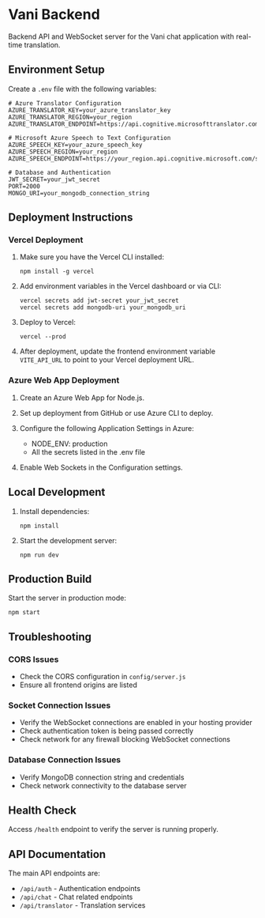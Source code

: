 # Vani Backend

Backend API and WebSocket server for the Vani chat application with real-time translation.

## Environment Setup

Create a `.env` file with the following variables:

```
# Azure Translator Configuration
AZURE_TRANSLATOR_KEY=your_azure_translator_key
AZURE_TRANSLATOR_REGION=your_region
AZURE_TRANSLATOR_ENDPOINT=https://api.cognitive.microsofttranslator.com/

# Microsoft Azure Speech to Text Configuration
AZURE_SPEECH_KEY=your_azure_speech_key
AZURE_SPEECH_REGION=your_region
AZURE_SPEECH_ENDPOINT=https://your_region.api.cognitive.microsoft.com/sts/v1.0/issuetoken

# Database and Authentication
JWT_SECRET=your_jwt_secret
PORT=2000
MONGO_URI=your_mongodb_connection_string
```

## Deployment Instructions

### Vercel Deployment

1. Make sure you have the Vercel CLI installed:
   ```
   npm install -g vercel
   ```

2. Add environment variables in the Vercel dashboard or via CLI:
   ```
   vercel secrets add jwt-secret your_jwt_secret
   vercel secrets add mongodb-uri your_mongodb_uri
   ```

3. Deploy to Vercel:
   ```
   vercel --prod
   ```

4. After deployment, update the frontend environment variable `VITE_API_URL` to point to your Vercel deployment URL.

### Azure Web App Deployment

1. Create an Azure Web App for Node.js.

2. Set up deployment from GitHub or use Azure CLI to deploy.

3. Configure the following Application Settings in Azure:
   - NODE_ENV: production
   - All the secrets listed in the .env file

4. Enable Web Sockets in the Configuration settings.

## Local Development

1. Install dependencies:
   ```
   npm install
   ```

2. Start the development server:
   ```
   npm run dev
   ```

## Production Build

Start the server in production mode:
```
npm start
```

## Troubleshooting

### CORS Issues
- Check the CORS configuration in `config/server.js`
- Ensure all frontend origins are listed

### Socket Connection Issues
- Verify the WebSocket connections are enabled in your hosting provider
- Check authentication token is being passed correctly
- Check network for any firewall blocking WebSocket connections

### Database Connection Issues
- Verify MongoDB connection string and credentials
- Check network connectivity to the database server

## Health Check

Access `/health` endpoint to verify the server is running properly.

## API Documentation

The main API endpoints are:
- `/api/auth` - Authentication endpoints
- `/api/chat` - Chat related endpoints
- `/api/translator` - Translation services 